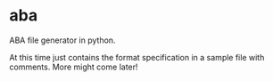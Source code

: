 aba
===

ABA file generator in python.

At this time just contains the format specification in a sample file with
comments. More might come later!
